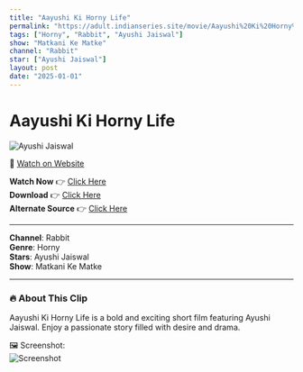```yaml
---
title: "Aayushi Ki Horny Life"
permalink: "https://adult.indianseries.site/movie/Aayushi%20Ki%20Horny%20Life"
tags: ["Horny", "Rabbit", "Ayushi Jaiswal"]
show: "Matkani Ke Matke"
channel: "Rabbit"
star: ["Ayushi Jaiswal"]
layout: post
date: "2025-01-01"
---
```


# Aayushi Ki Horny Life

![Ayushi Jaiswal](https://shorts.desisins.com/wp-content/uploads/2025/01/Aayushi.jpg)

🔗 [Watch on Website](https://adult.indianseries.site/movie/Aayushi%20Ki%20Horny%20Life)

**Watch Now** 👉 [Click Here](https://adult.indianseries.site/movie/Aayushi%20Ki%20Horny%20Life)  
**Download** 👉 [Click Here](https://adult.indianseries.site/movie/Aayushi%20Ki%20Horny%20Life)  
**Alternate Source** 👉 [Click Here](https://adult.indianseries.site/movie/Aayushi%20Ki%20Horny%20Life)

---

**Channel**: Rabbit  
**Genre**: Horny  
**Stars**: Ayushi Jaiswal  
**Show**: Matkani Ke Matke

---

### 🔥 About This Clip

Aayushi Ki Horny Life is a bold and exciting short film featuring Ayushi Jaiswal. Enjoy a passionate story filled with desire and drama.
 
🖼️ Screenshot:  
![Screenshot](https://shorts.desisins.com/wp-content/uploads/2025/01/Aayushi.jpg)
